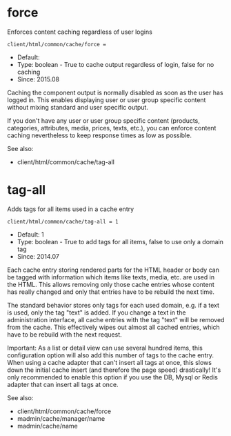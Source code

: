 
# force

Enforces content caching regardless of user logins

```
client/html/common/cache/force = 
```

* Default: 
* Type: boolean - True to cache output regardless of login, false for no caching
* Since: 2015.08

Caching the component output is normally disabled as soon as the
user has logged in. This enables displaying user or user group
specific content without mixing standard and user specific output.

If you don't have any user or user group specific content
(products, categories, attributes, media, prices, texts, etc.),
you can enforce content caching nevertheless to keep response
times as low as possible.

See also:

* client/html/common/cache/tag-all

# tag-all

Adds tags for all items used in a cache entry

```
client/html/common/cache/tag-all = 1
```

* Default: 1
* Type: boolean - True to add tags for all items, false to use only a domain tag
* Since: 2014.07

Each cache entry storing rendered parts for the HTML header or body
can be tagged with information which items like texts, media, etc.
are used in the HTML. This allows removing only those cache entries
whose content has really changed and only that entries have to be
rebuild the next time.

The standard behavior stores only tags for each used domain, e.g. if
a text is used, only the tag "text" is added. If you change a text
in the administration interface, all cache entries with the tag
"text" will be removed from the cache. This effectively wipes out
almost all cached entries, which have to be rebuild with the next
request.

Important: As a list or detail view can use several hundred items,
this configuration option will also add this number of tags to the
cache entry. When using a cache adapter that can't insert all tags
at once, this slows down the initial cache insert (and therefore the
page speed) drastically! It's only recommended to enable this option
if you use the DB, Mysql or Redis adapter that can insert all tags
at once.

See also:

* client/html/common/cache/force
* madmin/cache/manager/name
* madmin/cache/name